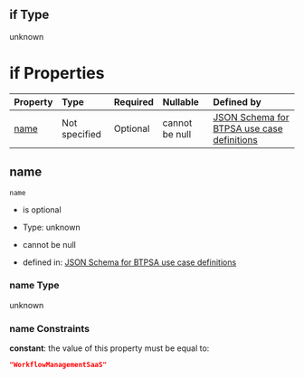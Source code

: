 ## if Type

unknown

# if Properties

| Property      | Type          | Required | Nullable       | Defined by                                                                                                                                                                                                        |
| :------------ | :------------ | :------- | :------------- | :---------------------------------------------------------------------------------------------------------------------------------------------------------------------------------------------------------------- |
| [name](#name) | Not specified | Optional | cannot be null | [JSON Schema for BTPSA use case definitions](btpsa-usecase-properties-services-items-allof-2-then-allof-52-if-properties-name.md "undefined#/properties/services/items/allOf/2/then/allOf/52/if/properties/name") |

## name



`name`

*   is optional

*   Type: unknown

*   cannot be null

*   defined in: [JSON Schema for BTPSA use case definitions](btpsa-usecase-properties-services-items-allof-2-then-allof-52-if-properties-name.md "undefined#/properties/services/items/allOf/2/then/allOf/52/if/properties/name")

### name Type

unknown

### name Constraints

**constant**: the value of this property must be equal to:

```json
"WorkflowManagementSaaS"
```

